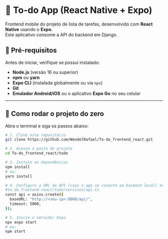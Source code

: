 # 📱 To-do App (React Native + Expo)

Frontend mobile do projeto de lista de tarefas, desenvolvido com **React Native** usando o **Expo**.  
Este aplicativo consome a API do backend em Django.



## 🧰 Pré-requisitos

Antes de iniciar, verifique se possui instalado:

- **Node.js** (versão 16 ou superior)
- **npm** ou **yarn**
- **Expo CLI** (instalada globalmente ou via `npx`)
- **Git**
- **Emulador Android/iOS** ou o aplicativo **Expo Go** no seu celular

---

## 🚀 Como rodar o projeto do zero

Abra o terminal e siga os passos abaixo:

```bash
# 1. Clone este repositório
git clone https://github.com/WendelRafael/To-do_frontend_react.git

# 2. Acesse a pasta do projeto
cd To-do_frontend_react/todo

# 3. Instale as dependências
npm install
# ou:
yarn install

# 4. Configure a URL da API (caso o app se conecte ao backend local) em
#to-do_frontend-react/todo/services/api.ts
const api = axios.create({
  baseURL: "http://<seu-ip>:8000/api/",
  timeout: 5000,
});

# 5. Inicie o servidor Expo
npx expo start
# ou:
npm start
